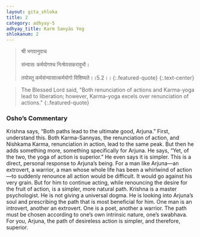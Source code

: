 ```yaml
---
layout: gita_shloka
title: 2
category: adhyay-5
adhyay_title: Karm Sanyās Yog
shlokanum: 2
---
```


> श्री भगवानुवाच<br><br>संन्यासः कर्मयोगश्च निःश्रेयसकरावुभौ।<br><br>तयोस्तु कर्मसंन्यासात्कर्मयोगो विशिष्यते।।5.2।।
{:.featured-quote} 
{:.text-center}

> The Blessed Lord said, "Both renunciation of actions and Karma-yoga lead to liberation; however, Karma-yoga excels over renunciation of actions."
{:.featured-quote}

### Osho’s Commentary
Krishna says, “Both paths lead to the ultimate good, Arjuna.” First, understand this. Both Karma-Sannyas, the renunciation of action, and Nishkama Karma, renunciation in action, lead to the same peak.
But then he adds something more, something specifically for Arjuna. He says, “Yet, of the two, the yoga of action is superior.” He even says it is simpler.
This is a direct, personal response to Arjuna’s being. For a man like Arjuna—an extrovert, a warrior, a man whose whole life has been a whirlwind of action—to suddenly renounce all action would be difficult. It would go against his very grain. But for him to continue acting, while renouncing the desire for the fruit of action, is a simpler, more natural path.
Krishna is a master psychologist. He is not giving a universal dogma. He is looking into Arjuna’s soul and prescribing the path that is most beneficial for him. One man is an introvert, another an extrovert. One is a poet, another a warrior. The path must be chosen according to one’s own intrinsic nature, one’s swabhava. For you, Arjuna, the path of desireless action is simpler, and therefore, superior.
